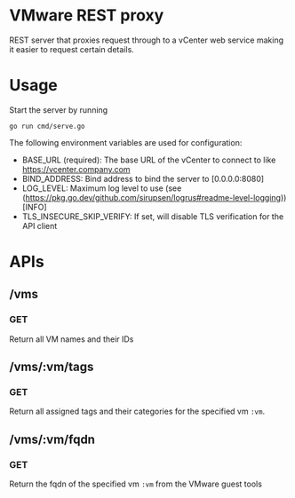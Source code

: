 # VMware REST proxy

REST server that proxies request through to a vCenter web service making it easier to request certain details.

# Usage

Start the server by running

    go run cmd/serve.go

The following environment variables are used for configuration:

* BASE_URL (required): The base URL of the vCenter to connect to like https://vcenter.company.com
* BIND_ADDRESS: Bind address to bind the server to [0.0.0.0:8080]
* LOG_LEVEL: Maximum log level to use (see (https://pkg.go.dev/github.com/sirupsen/logrus#readme-level-logging)) [INFO]
* TLS_INSECURE_SKIP_VERIFY: If set, will disable TLS verification for the API client

# APIs

## /vms

### GET

Return all VM names and their IDs

## /vms/:vm/tags

### GET

Return all assigned tags and their categories for the specified vm `:vm`.

## /vms/:vm/fqdn

### GET

Return the fqdn of the specified vm `:vm` from the VMware guest tools